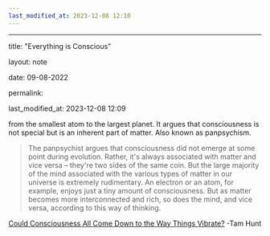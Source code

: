 ```yaml
---
last_modified_at: 2023-12-08 12:10
---
```

---

title: "Everything is Conscious"

layout: note

date: 09-08-2022

permalink:

last_modified_at: 2023-12-08 12:09

 from the smallest atom to the largest planet. It argues that consciousness is not special but is an inherent part of matter. Also known as panpsychism.

> The panpsychist argues that consciousness did not emerge at some point during evolution. Rather, it's always associated with matter and vice versa – they're two sides of the same coin. But the large majority of the mind associated with the various types of matter in our universe is extremely rudimentary. An electron or an atom, for example, enjoys just a tiny amount of consciousness. But as matter becomes more interconnected and rich, so does the mind, and vice versa, according to this way of thinking.

<a href="https://getpocket.com/explore/item/could-consciousness-all-come-down-to-the-way-things-vibrate?utm_source=pocket-newtab-global-en-GB" >Could Consciousness All Come Down to the Way Things Vibrate?</a> -Tam Hunt
